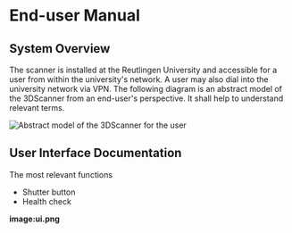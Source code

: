 # End-user Manual

## System Overview

The scanner is installed at the Reutlingen University and accessible for a user from within the university's network. A user may also dial into the university network via VPN. The following diagram is an abstract model of the 3DScanner from an end-user's perspective. It shall help to understand relevant terms. 

![ Abstract model of the 3DScanner for the user](http://www.plantuml.com/plantuml/png/9Scn3K8n30N0LM21k4X7pGOCW89jyICI9xAV1UE3H7N5dRlnID7qSJg07HSYR-_ox3ZoaQ7Eow26mciIY_AhEjNhZPkPEiqM-26BWsJVgyG_2Zxu0W00)


## User Interface Documentation

The most relevant functions

* Shutter button
* Health check

__image:ui.png__

